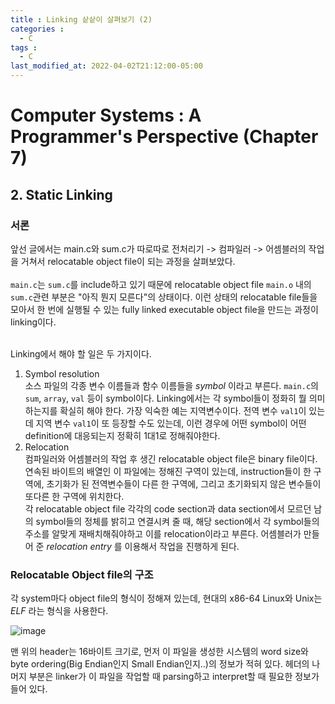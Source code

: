 ```yaml
---
title : Linking 샅샅이 살펴보기 (2)
categories : 
  - C
tags :
  - C
last_modified_at: 2022-04-02T21:12:00-05:00
---
```

# Computer Systems : A Programmer's Perspective (Chapter 7)

## 2. Static Linking

### 서론
앞선 글에서는 main.c와 sum.c가 따로따로 전처리기 -> 컴파일러 -> 어셈블러의 작업을 거쳐서 relocatable object file이 되는 과정을 살펴보았다.<br /><br />
`main.c`는 `sum.c`를 include하고 있기 때문에 relocatable object file `main.o` 내의 `sum.c`관련 부분은 "아직 뭔지 모른다"의 상태이다. 이런 상태의 relocatable file들을 모아서 한 번에 실행될 수 있는 fully linked executable object file을 만드는 과정이 linking이다.<br /><br />

Linking에서 해야 할 일은 두 가지이다.
1. Symbol resolution <br /> 소스 파일의 각종 변수 이름들과 함수 이름들을 _symbol_ 이라고 부른다. `main.c`의 `sum`, `array`, `val` 등이 symbol이다. Linking에서는 각 symbol들이 정화히 뭘 의미하는지를 확실히 해야 한다. 가장 익숙한 예는 지역변수이다. 전역 변수 `val1`이 있는데 지역 변수 `val1`이 또 등장할 수도 있는데, 이런 경우에 어떤 symbol이 어떤 definition에 대응되는지 정확히 1대1로 정해줘야한다.
2. Relocation <br /> 컴파일러와 어셈블러의 작업 후 생긴 relocatable object file은 binary file이다. 연속된 바이트의 배열인 이 파일에는 정해진 구역이 있는데, instruction들이 한 구역에, 초기화가 된 전역변수들이 다른 한 구역에, 그리고 초기화되지 않은 변수들이 또다른 한 구역에 위치한다. <br /> 각 relocatable object file 각각의 code section과 data section에서 모르던 남의 symbol들의 정체를 밝히고 연결시켜 줄 때, 해당 section에서 각 symbol들의 주소를 알맞게 재배치해줘야하고 이를 relocation이라고 부른다. 어셈블러가 만들어 준 _relocation entry_ 를 이용해서 작업을 진행하게 된다.


### Relocatable Object file의 구조

각 system마다 object file의 형식이 정해져 있는데, 현대의 x86-64 Linux와 Unix는 _ELF_ 라는 형식을 사용한다. 

![image](https://user-images.githubusercontent.com/88367636/161383987-cc0908e9-a124-4a2c-ab62-3efb058321b1.png)

맨 위의 header는 16바이트 크기로, 먼저 이 파일을 생성한 시스템의 word size와 byte ordering(Big Endian인지 Small Endian인지..)의 정보가 적혀 있다. 헤더의 나머지 부분은 linker가 이 파일을 작업할 때 parsing하고 interpret할 때 필요한 정보가 들어 있다. <br />





